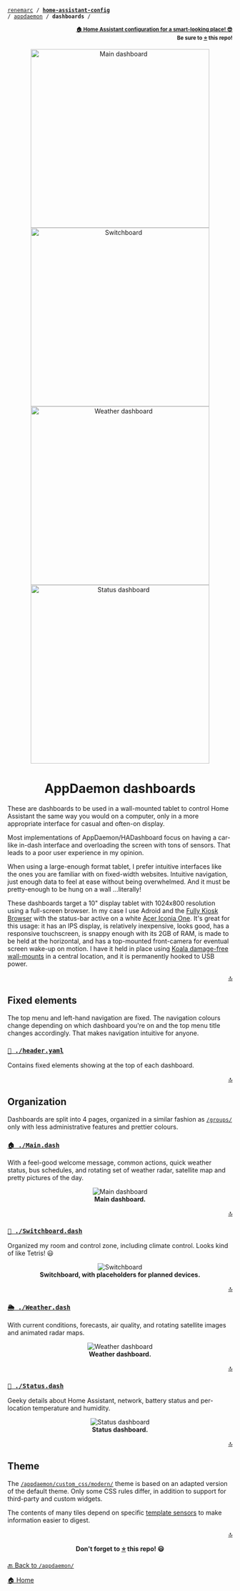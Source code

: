 <!-- Header -->
[link-profile]:https://github.com/renemarc
[link-repo]:https://github.com/renemarc/home-assistant-config

<a name="top"></a>
<code>[renemarc][link-profile] / **[home-assistant-config][link-repo]** / [appdaemon](..) / **dashboards** /</code>

<p align="right"><sub><strong><a href="https://github.com/renemarc/home-assistant-config">🏠 Home Assistant configuration for a smart-looking place! 😎</a><br>Be sure to <a href="#" title="star">⭐️</a> this repo!</strong></sub></p>


<!-- Hero -->
<figure>
    <div align="center">
        <a href="#-maindash" title="Main dashboard"><img src="../../www/screenshots/dashboard-main.gif" alt="Main dashboard" width="400"></a>
        <a href="#-switchboarddash" title="Switchboard"><img src="../../www/screenshots/dashboard-switchboard.gif" alt="Switchboard" width="400"></a>
        <a href="#-weatherdash" title="Weather dashboard"><img src="../../www/screenshots/dashboard-weather.gif" alt="Weather dashboard" width="400"></a>
        <a href="#-statusdash" title="Status dashboard"><img src="../../www/screenshots/dashboard-status.png" alt="Status dashboard" width="400"></a>
    </div>
</figure>


<h1 align="center">AppDaemon dashboards</h1>

These are dashboards to be used in a wall-mounted tablet to control Home Assistant the same way you would on a computer, only in a more appropriate interface for casual and often-on display.

Most implementations of AppDaemon/HADashboard focus on having a car-like in-dash interface and overloading the screen with tons of sensors. That leads to a poor user experience in my opinion.

When using a large-enough format tablet, I prefer intuitive interfaces like the ones you are familiar with on fixed-width websites. Intuitive navigation, just enough data to feel at ease without being overwhelmed. And it must be pretty-enough to be hung on a wall ...literally!

These dashboards target a 10" display tablet with 1024x800 resolution using a full-screen browser. In my case I use Adroid and the [Fully Kiosk Browser](http://www.ozerov.de/fully-kiosk-browser/) with the status-bar active on a white [Acer Iconia One](https://www.acer.com/ac/en/CA/content/series/iconiaone10). It's great for this usage: it has an IPS display, is relatively inexpensive, looks good, has a responsive touchscreen, is snappy enough with its 2GB of RAM, is made to be held at the horizontal, and has a top-mounted front-camera for eventual screen wake-up on motion. I have it held in place using [Koala damage-free wall-mounts](https://www.dockem.com/category-s/1861.htm) in a central location, and it is permanently hooked to USB power.

<p align="right"><a href="#top" title="Back to top">🔝</a></p>


## Fixed elements

The top menu and left-hand navigation are fixed. The navigation colours change depending on which dashboard you're on and the top menu title changes accordingly. That makes navigation intuitive for anyone.


### [`📰 ./header.yaml`](header.yaml)

Contains fixed elements showing at the top of each dashboard.

<p align="right"><a href="#top" title="Back to top">🔝</a></p>


## Organization

Dashboards are split into 4 pages, organized in a similar fashion as [`/groups/`](../../groups) only with less administrative features and prettier colours.


### [`🏠 ./Main.dash`](Main.dash)

With a feel-good welcome message, common actions, quick weather status, bus schedules, and rotating set of weather radar, satellite map and pretty pictures of the day.

<div align="center">
    <figure>
        <div>
            <img src="../../www/screenshots/dashboard-main.gif" alt="Main dashboard" title="Main dashboard">
        </div>
        <figcaption>
            <strong>Main dashboard.</strong>
        </figcaption>
    </figure>
</div>

<p align="right"><a href="#top" title="Back to top">🔝</a></p>


### [`🔘 ./Switchboard.dash`](Switchboard.dash)

Organized my room and control zone, including climate control. Looks kind of like Tetris! 😃

<div align="center">
    <figure>
        <div>
            <img src="../../www/screenshots/dashboard-switchboard.gif" alt="Switchboard" title="Switchboard">
        </div>
        <figcaption>
            <strong>Switchboard, with placeholders for planned devices.</strong>
        </figcaption>
    </figure>
</div>

<p align="right"><a href="#top" title="Back to top">🔝</a></p>


### [`🌦 ./Weather.dash`](Weather.dash)

With current conditions, forecasts, air quality, and rotating satellite images and animated radar maps.

<div align="center">
    <figure>
        <div>
            <img src="../../www/screenshots/dashboard-weather.gif" alt="Weather dashboard" title="Weather dashboard">
        </div>
        <figcaption>
            <strong>Weather dashboard.</strong>
        </figcaption>
    </figure>
</div>

<p align="right"><a href="#top" title="Back to top">🔝</a></p>


### [`👀 ./Status.dash`](Status.dash)

Geeky details about Home Assistant, network, battery status and per-location temperature and humidity.

<div align="center">
    <figure>
        <div>
            <img src="../../www/screenshots/dashboard-status.png" alt="Status dashboard" title="Status dashboard">
        </div>
        <figcaption>
            <strong>Status dashboard.</strong>
        </figcaption>
    </figure>
</div>

<p align="right"><a href="#top" title="Back to top">🔝</a></p>


## Theme

The [`/appdaemon/custom_css/modern/`](../custom_css/modern) theme is based on an adapted version of the default theme. Only some CSS rules differ, in addition to support for third-party and custom widgets.

The contents of many tiles depend on specific [template sensors](../../sensors) to make information easier to digest.


<!--
Footer starts.
-->
<p align="right"><a href="#top" title="Back to top">🔝</a></p>

<p align="center"><strong>Don't forget to <a href="#" title="star">⭐️</a> this repo! 😃</strong></p>

[🔙 Back to `/appdaemon/`](../)

[🏠 Home][link-repo]
<!--
Footer ends.
-->
